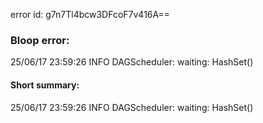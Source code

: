 error id: g7n7Tl4bcw3DFcoF7v416A==
### Bloop error:

25/06/17 23:59:26 INFO DAGScheduler: waiting: HashSet()
#### Short summary: 

25/06/17 23:59:26 INFO DAGScheduler: waiting: HashSet()
